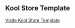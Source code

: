 ## Kool Store Template



[Visite Kool Store Template](http://www.templatemo.com/preview/templatemo_428_kool_store)